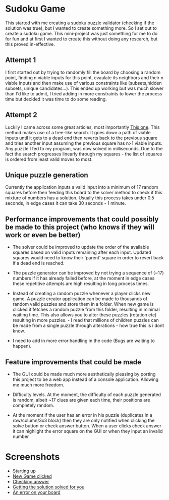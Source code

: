 # Sudoku Game

This started with me creating a sudoku puzzle validator (checking if the solution was true), but I wanted to create something more. So I set out to create a sudoku game. This mini-project was just something for me to do for fun and at first I wanted to create this without doing any research, but this proved in-effective.

## Attempt 1

I first started out by trying to randomly fill the board by choosing a random point, finding n viable inputs for this point, evaulate its neighbors and their n viable inputs and then make use of various constraints like (subsets,hidden subsets, unique candidates...). This ended up working but was much slower than I'd like to admit, I tried adding in more constraints to lower the process time but decided it was time to do some reading.

## Attempt 2

Luckily I came across some great articles, most importantly [This one](http://norvig.com/sudoku.html). This method makes use of a tree-like search. It goes down a path of viable inputs until it gets to a dead end then reverts back to the previous square and tries another input assuming the previous square has n>1 viable inputs. Any puzzle I fed to my program, was now solved in milliseconds. Due to the fact the search progresses linearly through my squares - the list of squares is ordered from least valid moves to most.  

## Unique puzzle generation

Currently the application inputs a valid input into a minimum of 17 random squares before then feeding this board to the solver method to check if this mixture of numbers has a solution. Usually this process takes under 0.5 seconds, in edge cases it can take 30 seconds - 1 minute. 

## Performance improvements that could possibly be made to this project (who knows if they will work or even be better)

+ The solver could be improved to update the order of the available squares based on valid inputs remaining after each input. Updated squares would need to know their 'parent' square in order to revert back if a dead end is reached.

+ The puzzle generator can be improved by not trying a sequence of (~17) numbers if it has already failed before, at the moment in edge cases these repetitive attempts are high resulting in long process times.

+ Instead of creating a random puzzle whenever a player clicks new game. A puzzle creator application can be made to thousands of random valid puzzles and store them in a folder. When new game is clicked it fetches a random puzzle from this folder, resulting in minimal waiting time. This also allows you to alter these puzzles (rotation etc)  resulting in more puzzles. - I read that millions of children puzzles can be made from a single puzzle through alterations - how true this is i dont know. 

+ I need to add in more error handling in the code (Bugs are waiting to happen).

## Feature improvements that could be made

+ The GUI could be made much more aesthetically pleasing by porting this project to be a web app instead of a console application. Allowing me much more freedom. 

+ Difficulty levels. At the moment, the difficulty of each puzzle generated is random, albeit ~17 clues are given each time, their positions are completely random.

+ At the moment if the user has an error in his puzzle (duplicates in a row/column/3x3 block) then they are only notified when clicking the solve button or check answer button. When a user clicks check answer it can highlight the error square on the GUI or when they input an invalid number 

# Screenshots

+ [Starting up](https://imgur.com/BW65duS)
+ [New Game clicked](https://imgur.com/ArRWJrP)
+ [Checking answer](https://imgur.com/cqpDjfv)
+ [Getting the solution solved for you](https://imgur.com/Ho12RyC)
+ [An error on your board](https://imgur.com/wJ0EgoP)



